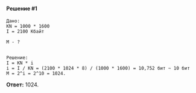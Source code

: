 #### Решение #1
```
Дано:
KN = 1000 * 1600
I = 2100 Кбайт

M - ?


Решение:
I = KN * i
i = I / KN = (2100 * 1024 * 8) / (1000 * 1600) = 10,752 бит ~ 10 бит
M = 2^i = 2^10 = 1024.
```

**Ответ:** 1024.
